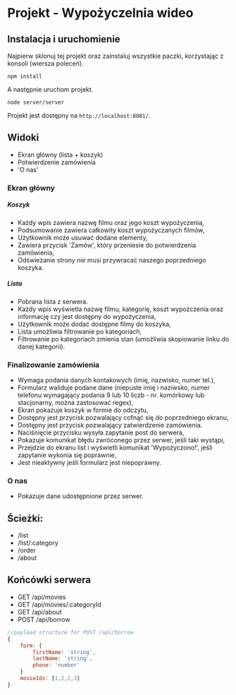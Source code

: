# Projekt - Wypożyczelnia wideo

## Instalacja i uruchomienie

Najpierw sklonuj tej projekt oraz zainstaluj wszystkie paczki, korzystając z konsoli (wiersza poleceń).

```
npm install
```
A następnie uruchom projekt.

```
node server/server
```

Projekt jest dostępny na `http://localhost:8081/`.


## Widoki
* Ekran główny (lista + koszyk)
* Potwierdzenie zamówienia
* 'O nas'

### Ekran główny
##### Koszyk
* Każdy wpis zawiera nazwę filmu oraz jego koszt wypożyczenia,
* Podsumowanie zawiera całkowity koszt wypożyczanych filmów,
* Użytkownik może usuwać dodane elementy,
* Zawiera przycisk 'Zamów', który przeniesie do potwierdzenia zamówienia,
* Odświeżanie strony *nie* musi przywracać naszego poprzedniego koszyka.

##### Lista
* Pobrana lista z serwera.
* Każdy wpis wyświetla nazwę filmu, kategorię, koszt wypożczenia oraz informację czy jest dostępny do wypożyczenia,
* Użytkownik może dodać dostępne filmy do koszyka,
* Lista umożliwia filtrowanie po kategoriach,
 * Filtrowanie po kategoriach zmienia stan (umożliwia skopiowanie linku do danej kategorii).

### Finalizowanie zamówienia
* Wymaga podania danych kontakowych (imię, nazwisko, numer tel.),
* Formularz waliduje podane dane (niepuste imię i naziwsko, numer telefonu wymagający podania 9 lub 10 liczb - nr. komórkowy lub stacjonarny, można zastosować regex),
* Ekran pokazuje koszyk w formie do odczytu,
* Dostępny jest przycisk pozwalający cofnąć się do poprzedniego ekranu,
* Dostępny jest przycisk pozwalający zatwierdzenie zamówienia.
 * Naciśnięcie przycisku wysyła zapytanie post do serwera,
 * Pokazuje komunikat błędu zwróconego przez serwer, jeśli taki wystąpi,
 * Przejdzie do ekranu list i wyświetli komunikat 'Wypożyczono!', jeśli zapytanie wykonia się poprawnie,
 * Jest nieaktywny jeśli formularz jest niepoprawny.

### O nas
* Pokazuje dane udostępnione przez serwer.

## Ścieżki:
* /list
* /list/:category
* /order
* /about

## Końcówki serwera
* GET /api/movies
* GET /api/movies/:categoryId
* GET /api/about
* POST /api/borrow
```javascript
//payload structure for POST /api/borrow
{
    form: {
        firstName: 'string',
        lastName: 'string',
        phone: 'number'
    }
    movieIds: [1,2,2,3]
}
```